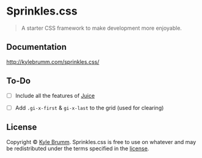 # Sprinkles.css

> A starter CSS framework to make development more enjoyable.


## Documentation

http://kylebrumm.com/sprinkles.css/


## To-Do

- [ ] Include all the features of [Juice](https://github.com/kjbrum/juice)
- [ ] Add `.gi-x-first` & `gi-x-last` to the grid (used for clearing)


## License

Copyright © [Kyle Brumm](http://kylebrumm.com). Sprinkles.css is free to use on whatever and may be redistributed under the terms specified in the [license](LICENSE.md).
